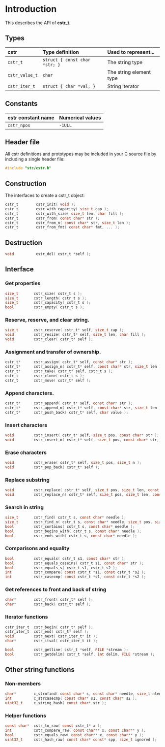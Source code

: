 # Introduction

This describes the API of **cstr_t**.

## Types

| cstr              | Type definition                        | Used to represent...                 |
|:------------------|:---------------------------------------|:-------------------------------------|
| `cstr_t`          | `struct { const char *str; }`          | The string type                      |
| `cstr_value_t`    | `char`                                 | The string element type              |
| `cstr_iter_t`     | `struct { char *val; }`                | String iterator                      |

## Constants

| cstr constant name         | Numerical values |
|:---------------------------|:-----------------|
|  `cstr_npos`               | `-1ULL`          |

## Header file

All cstr definitions and prototypes may be included in your C source file by including a single header file:

```c
#include "stc/cstr.h"
```

## Construction

The interfaces to create a cstr_t object:
```c
cstr_t        cstr_init( void );
cstr_t        cstr_with_capacity( size_t cap );
cstr_t        cstr_with_size( size_t len, char fill );
cstr_t        cstr_from( const char* str );
cstr_t        cstr_from_n( const char* str, size_t len );
cstr_t        cstr_from_fmt( const char* fmt, ... );
```

## Destruction
```c
void          cstr_del( cstr_t *self );
```

## Interface

### Get properties
```c
size_t       cstr_size( cstr_t s );
size_t       cstr_length( cstr_t s );
size_t       cstr_capacity( cstr_t s );
bool         cstr_empty( cstr_t s );
```

### Reserve, reserve, and clear string.
```c
size_t       cstr_reserve( cstr_t* self, size_t cap );
void         cstr_resize( cstr_t* self, size_t len, char fill );
void         cstr_clear( cstr_t* self );
```

### Assignment and transfer of ownership.
```c
cstr_t*      cstr_assign( cstr_t* self, const char* str );
cstr_t*      cstr_assign_n( cstr_t* self, const char* str, size_t len );
cstr_t*      cstr_take( cstr_t* self, cstr_t s );
cstr_t       cstr_clone( cstr_t s );
cstr_t       cstr_move( cstr_t* self );
```

### Append characters.
```c
cstr_t*      cstr_append( cstr_t* self, const char* str );
cstr_t*      cstr_append_n( cstr_t* self, const char* str, size_t len );
cstr_t*      cstr_push_back( cstr_t* self, char value );
```

### Insert characters
```c
void         cstr_insert( cstr_t* self, size_t pos, const char* str );
void         cstr_insert_n( cstr_t* self, size_t pos, const char* str, size_t n );
```

### Erase characters
```c
void         cstr_erase( cstr_t* self, size_t pos, size_t n );
void         cstr_pop_back( cstr_t* self );
```

### Replace substring
```c
void         cstr_replace( cstr_t* self, size_t pos, size_t len, const char* str );
void         cstr_replace_n( cstr_t* self, size_t pos, size_t len, const char* str, size_t n );
```

### Search in string
```c
size_t       cstr_find( cstr_t s, const char* needle );
size_t       cstr_find_n( cstr_t s, const char* needle, size_t pos, size_t nlen );
bool         cstr_contains( cstr_t s, const char* needle );
bool         cstr_begins_with( cstr_t s, const char* needle );
bool         cstr_ends_with( cstr_t s, const char* needle );
```

### Comparisons and equality
```c
bool         cstr_equals( cstr_t s1, const char* str );
bool         cstr_equals_caseins( cstr_t s1, const char* str );
bool         cstr_equals_s( cstr_t s1, cstr_t s2 );
int          cstr_compare( const cstr_t *s1, const cstr_t *s2 );
int          cstr_casecmp( const cstr_t *s1, const cstr_t *s2 );
```

### Get references to front and back of string
```c
char*        cstr_front( cstr_t* self );
char*        cstr_back( cstr_t* self );
```

### Iterator functions
```c
cstr_iter_t  cstr_begin( cstr_t* self );
cstr_iter_t  cstr_end( cstr_t* self );
void         cstr_next( cstr_iter_t* it );
char*        cstr_itval( cstr_iter_t it );
```

```c
bool         cstr_getline( cstr_t *self, FILE *stream );
bool         cstr_getdelim( cstr_t *self, int delim, FILE *stream );
```

## Other string functions

### Non-members
```c
char*        c_strnfind( const char* s, const char* needle, size_t nlen );
int          c_strcasecmp( const char* s1, const char* s2 );
uint32_t     c_string_hash( const char* str );
```

### Helper functions
```c
const char*  cstr_to_raw( const cstr_t* x );
int          cstr_compare_raw( const char** x, const char** y );
bool         cstr_equals_raw( const char** x, const char** y );
uint32_t     cstr_hash_raw( const char* const* spp, size_t ignored );
```
